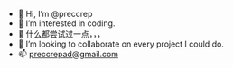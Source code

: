 - 👋 Hi, I’m @preccrep
- 👀 I’m interested in coding.
- 🌱 什么都尝试过一点，，，
- 💞️ I’m looking to collaborate on every project I could do.
- 📫 preccrepad@gmail.com

<!---
preccrep/preccrep is a ✨ special ✨ repository because its `README.md` (this file) appears on your GitHub profile.
You can click the Preview link to take a look at your changes.
--->

